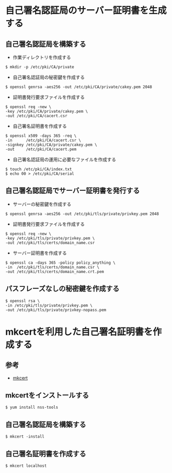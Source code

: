 # 自己署名認証局のサーバー証明書を生成する

## 自己署名認証局を構築する

* 作業ディレクトリを作成する

~~~
$ mkdir -p /etc/pki/CA/private
~~~

* 自己署名認証局の秘密鍵を作成する

~~~
$ openssl genrsa -aes256 -out /etc/pki/CA/private/cakey.pem 2048
~~~

* 証明書発行要求ファイルを作成する

~~~
$ openssl req -new \
-key /etc/pki/CA/private/cakey.pem \
-out /etc/pki/CA/cacert.csr
~~~

* 自己署名証明書を作成する

~~~
$ openssl x509 -days 365 -req \
-in      /etc/pki/CA/cacert.csr \
-signkey /etc/pki/CA/private/cakey.pem \
-out     /etc/pki/CA/cacert.pem
~~~

* 自己署名認証局の運用に必要なファイルを作成する

~~~
$ touch /etc/pki/CA/index.txt
$ echo 00 > /etc/pki/CA/serial
~~~

## 自己署名認証局でサーバー証明書を発行する

* サーバーの秘密鍵を作成する

~~~
$ openssl genrsa -aes256 -out /etc/pki/tls/private/privkey.pem 2048
~~~

* 証明書発行要求ファイルを作成する

~~~
$ openssl req -new \
-key /etc/pki/tls/private/privkey.pem \
-out /etc/pki/tls/certs/domain_name.csr
~~~

* サーバー証明書を作成する

~~~
$ openssl ca -days 365 -policy policy_anything \
-in  /etc/pki/tls/certs/domain_name.csr \
-out /etc/pki/tls/certs/domain_name.crt.pem
~~~

## パスフレーズなしの秘密鍵を作成する

~~~
$ openssl rsa \
-in /etc/pki/tls/private/privkey.pem \
-out /etc/pki/tls/private/privkey-nopass.pem
~~~


# mkcertを利用した自己署名証明書を作成する

## 参考

* [mkcert](https://github.com/FiloSottile/mkcert)

## mkcertをインストールする

~~~
$ yum install nss-tools
~~~

## 自己署名認証局を構築する

~~~
$ mkcert -install
~~~

## 自己署名証明書を作成する

~~~
$ mkcert localhost
~~~
